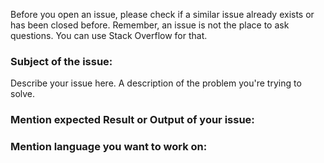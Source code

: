 Before you open an issue, please check if a similar issue already exists or has been closed before. Remember, an issue is not the place to ask questions. You can use Stack Overflow for that.

### Subject of the issue:
Describe your issue here. A description of the problem you're trying to solve.

### Mention expected Result or Output of your issue:

### Mention language you want to work on:
